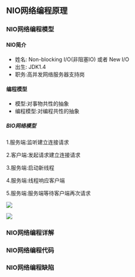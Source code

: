 ## NIO网络编程原理







### NIO网络编程模型



#### NIO简介

* 姓名: Non-blocking I/O(非阻塞IO) 或者 New I/O
* 出生: JDK1.4
* 职务:高并发网络服务器支持岗

#### 编程模型

* 模型:对事物共性的抽象
* 编程模型:对编程共性的抽象

##### BIO网络模型

1.服务端:监听建立连接请求

2.客户端:发起请求建立连接请求

3.服务端:启动新线程

4.服务端:线程响应客户端

5.服务端:服务端等待客户端再次请求



![](https://raw.githubusercontent.com/xufeifan1992/note/master/images/picgo-BIO网络模型2.png)



![](https://raw.githubusercontent.com/xufeifan1992/note/master/images/picgo-阻塞.png)

### NIO网络编程详解







### NIO网络编程代码









### NIO网络编程缺陷